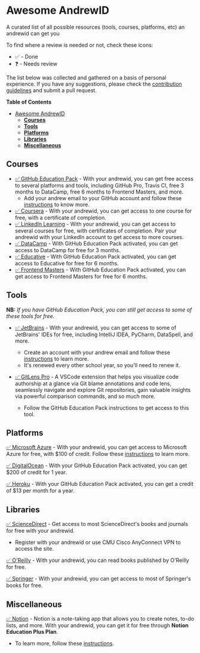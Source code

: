 # Awesome AndrewID
A curated list of all possible resources (tools, courses, platforms, etc) an andrewid can get you

To find where a review is needed or not, check these icons:
- ✅ - Done
- ❓ - Needs review

The list below was collected and gathered on a basis of personal experience. If you have any suggestions, please check the [contribution guidelines](CONTRIBUTING.md) and submit a pull request.

**Table of Contents**

- [Awesome AndrewID](#awesome-andrewid)
  - [**Courses**](#courses)
  - [**Tools**](#tools)
  - [**Platforms**](#platforms)
  - [**Libraries**](#libraries)
  - [**Miscellaneous**](#miscellaneous)

## **Courses**
- [✅ GitHub Education Pack](https://education.github.com/pack) - With your andrewid, you can get free access to several platforms and tools, including GitHub Pro, Travis CI, free 3 months to DataCamp, free 6 months to Frontend Masters, and more.
  - Add your andrew email to your GitHub account and follow these [instructions](https://help.github.com/en/github/teaching-and-learning-with-github-education/applying-for-a-student-developer-pack) to know more.
- [✅ Coursera](https://www.coursera.org/) - With your andrewid, you can get access to one course for free, with a certificate of completion.
- [✅ LinkedIn Learning](https://www.linkedin.com/learning/) - With your andrewid, you can get access to several courses for free, with certificates of completion. Pair your andrewid with your LinkedIn account to get access to more courses.
- [✅ DataCamp](https://www.datacamp.com/) - With GitHub Education Pack activated, you can get access to DataCamp for free for 3 months.
- [✅ Educative](https://www.educative.io/) - With GitHub Education Pack activated, you can get access to Educative for free for 6 months.
- [✅ Frontend Masters](https://frontendmasters.com/) - With GitHub Education Pack activated, you can get access to Frontend Masters for free for 6 months.

## **Tools**
**NB:** _If you have GitHub Education Pack, you can still get access to some of these tools for free._

- [✅ JetBrains](https://www.jetbrains.com/) - With your andrewid, you can get access to some of JetBrains' IDEs for free, including IntelliJ IDEA, PyCharm, DataSpell, and more.
  - Create an account with your andrew email and follow these [instructions](https://www.jetbrains.com/community/education/#students) to learn more.
  - It's renewed every other school year, so you'll need to renew it.
  
- [✅ GitLens Pro](https://gitlens.amod.io/) - A VSCode extension that helps you visualize code authorship at a glance via Git blame annotations and code lens, seamlessly navigate and explore Git repositories, gain valuable insights via powerful comparison commands, and so much more.
  - Follow the GitHub Education Pack instructions to get access to this tool.

## **Platforms**
[✅ Microsoft Azure](https://azure.microsoft.com/en-us) - With your andrewid, you can get access to Microsoft Azure for free, with $100 of credit. Follow these [instructions](https://azure.microsoft.com/en-us/free/students/) to learn more.

[✅ DigitalOcean](https://www.digitalocean.com/) - With your GitHub Education Pack activated, you can get $200 of credit for 1 year.

[✅ Heroku](https://www.heroku.com/) - With your GitHub Education Pack activated, you can get a credit of $13 per month for a year.

## **Libraries**
[✅ ScienceDirect](https://www.sciencedirect.com/) - Get access to most ScienceDirect's books and journals for free with your andrewid. 
  - Register with your andrewid or use CMU Cisco AnyConnect VPN to access the site.

[✅ O'Reilly](https://www.oreilly.com/) - With your andrewid, you can read books published by O'Reilly for free.

[✅ Springer](https://link.springer.com/) - With your andrewid, you can get access to most of Springer's books for free.

## **Miscellaneous**
[✅ Notion](https://www.notion.so/) - Notion is a note-taking app that allows you to create notes, to-do lists, and more. With your andrewid, you can get it for free through **Notion Education Plus Plan**.
 - To learn more, follow these [instructions](https://www.notion.so/help/notion-for-education).


